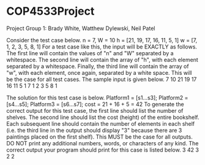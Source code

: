 # COP4533Project

Project Group 1: Brady White, Watthew Dylewski, Neil Patel

Consider the test case below.
n = 7, W = 10
h = [21, 19, 17, 16, 11, 5, 1]
w = [7, 1, 2, 3, 5, 8, 1]
For a test case like this, the input will be EXACTLY as follows. The first line will contain the values of "n" and "W" separated by a whitespace. The second line will contain the array of "h", with each element separated by a whitespace. Finally, the third line will contain the array of "w", with each element, once again, separated by a white space. This will be the case for all test cases. The sample input is given below.
7 10
21 19 17 16 11 5 1
7 1 2 3 5 8 1

The solution for this test case is below.
Platform1 = [s1...s3];
Platform2 = [s4...s5];
Platform3 = [s6...s7];
cost = 21 + 16 + 5 = 42
To generate the correct output for this test case, the first line should list the number of shelves. The second line should list the cost (height) of the entire bookshelf. Each subsequent line should contain the number of elements in each shelf (i.e. the third line in the output should display "3" because there are 3 paintings placed on the first shelf). This MUST be the case for all outputs. DO NOT print any additional numbers, words, or characters of any kind. The correct output your program should print for this case is listed below.
3
42
3
2
2